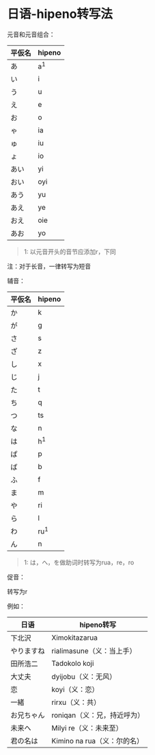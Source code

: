 # 日语-hipeno转写法

元音和元音组合：

|平仮名|hipeno|
|-|-|
|あ|a<sup>1</sup>|
|い|i|
|う|u|
|え|e|
|お|o|
|ゃ|ia|
|ゅ|iu|
|ょ|io|
|あい|yi|
|おい|oyi|
|あう|yu|
|あえ|ye|
|おえ|oie|
|あお|yo|

> 1: 以元音开头的音节应添加r，下同

注：对于长音，一律转写为短音

辅音：

|平仮名|hipeno|
|-|-|
|か|k|
|が|g|
|さ|s|
|ざ|z|
|し|x|
|じ|j|
|た|t|
|ち|q|
|つ|ts|
|な|n|
|は|h<sup>1</sup>|
|ぱ|p|
|ば|b|
|ふ|f|
|ま|m|
|や|ri|
|ら|l|
|わ|ru<sup>1</sup>|
|ん|n|

>1: は，へ，を做助词时转写为rua，re，ro

促音：

转写为r

例如：

|日语|hipeno转写|
|-|-|
|下北沢|Ximokitazarua|
|やりますね|rialimasune（义：当上手）|
|田所浩二|Tadokolo koji|
|大丈夫|dyijobu（义：无风）|
|恋|koyi（义：恋）|
|一緒|rirxu（义：共）|
|お兄ちゃん|roniqan（义：兄，持近呼为）|
|未来へ|Milyi re（义：未来至）|
|君の名は|Kimino na rua（义：尔的名）|